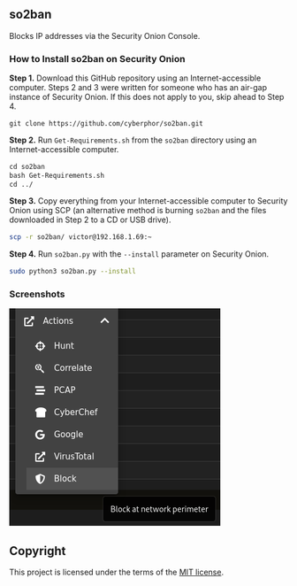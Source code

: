## so2ban
Blocks IP addresses via the Security Onion Console.

### How to Install so2ban on Security Onion
**Step 1.** Download this GitHub repository using an Internet-accessible computer. Steps 2 and 3 were written for someone who has an air-gap instance of Security Onion. If this does not apply to you, skip ahead to Step 4. 
```
git clone https://github.com/cyberphor/so2ban.git
```

**Step 2.** Run `Get-Requirements.sh` from the `so2ban` directory using an Internet-accessible computer.
```
cd so2ban
bash Get-Requirements.sh
cd ../
```

**Step 3.** Copy everything from your Internet-accessible computer to Security Onion using SCP (an alternative method is burning `so2ban` and the files downloaded in Step 2 to a CD or USB drive). 
```bash
scp -r so2ban/ victor@192.168.1.69:~
```

**Step 4.** Run `so2ban.py` with the `--install` parameter on Security Onion. 
```bash
sudo python3 so2ban.py --install
```

### Screenshots
![action-menu](/Screenshots/action-menu.png)

## Copyright
This project is licensed under the terms of the [MIT license](/LICENSE). 
